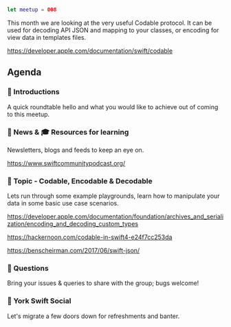 ```swift

let meetup = 008

```

This month we are looking at the very useful Codable protocol. It can be used for decoding API JSON and mapping to your classes, or encoding for view data in templates files.

https://developer.apple.com/documentation/swift/codable

## Agenda 

### 🖖 Introductions

A quick roundtable hello and what you would like to achieve out of coming to this meetup.

### 📢 News & 🎓 Resources for learning

Newsletters, blogs and feeds to keep an eye on.

https://www.swiftcommunitypodcast.org/


### 🚀 Topic - Codable, Encodable & Decodable 

Lets run through some example playgrounds, learn how to manipulate your data in some basic use case scenarios.


https://developer.apple.com/documentation/foundation/archives_and_serialization/encoding_and_decoding_custom_types

https://hackernoon.com/codable-in-swift4-e24f7cc253da

https://benscheirman.com/2017/06/swift-json/

### 🙋 Questions

Bring your issues & queries to share with the group; bugs welcome!

### 🍻 York Swift Social 

Let's migrate a few doors down for refreshments and banter. 
